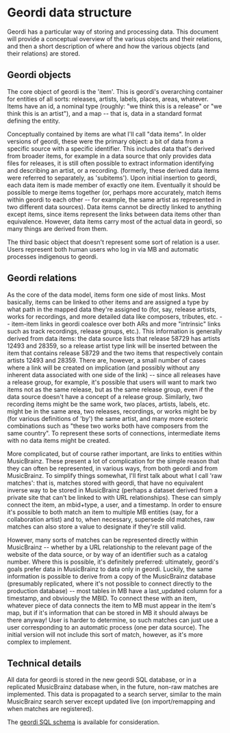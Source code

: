 Geordi data structure
=====================

Geordi has a particular way of storing and processing data. This document will provide a conceptual overview of the various objects and their relations, and then a short description of where and how the various objects (and their relations) are stored.

Geordi objects
--------------

The core object of geordi is the 'item'. This is geordi's overarching container for entities of all sorts: releases, artists, labels, places, areas, whatever. Items have an id, a nominal type (roughly: "we think this is a release" or "we think this is an artist"), and a map -- that is, data in a standard format defining the entity. 

Conceptually contained by items are what I'll call "data items". In older versions of geordi, these were the primary object: a bit of data from a specific source with a specific identifier. This includes data that's derived from broader items, for example in a data source that only provides data files for releases, it is still often possible to extract information identifying and describing an artist, or a recording. (formerly, these derived data items were referred to separately, as 'subitems'). Upon initial insertion to geordi, each data item is made member of exactly one item. Eventually it should be possible to merge items together (or, perhaps more accurately, match items within geordi to each other -- for example, the same artist as represented in two different data sources). Data items cannot be directly linked to anything except items, since items represent the links between data items other than equivalence. However, data items carry most of the actual data in geordi, so many things are derived from them.

The third basic object that doesn't represent some sort of relation is a user. Users represent both human users who log in via MB and automatic processes indigenous to geordi.

Geordi relations
----------------

As the core of the data model, items form one side of most links. Most basically, items can be linked to other items and are assigned a type by what path in the mapped data they're assigned to (for, say, release artists, works for recordings, and more detailed data like composers, tributes, etc. -- item-item links in geordi coalesce over both ARs and more "intrinsic" links such as track recordings, release groups, etc.). This information is generally derived from data items: the data source lists that release 58729 has artists 12493 and 28359, so a release artist type link will be inserted between the item that contains release 58729 and the two items that respectively contain artists 12493 and 28359. There are, however, a small number of cases where a link will be created on implication (and possibly without any inherent data associated with one side of the link) -- since all releases have a release group, for example, it's possible that users will want to mark two items not as the same release, but as the same release group, even if the data source doesn't have a concept of a release group. Similarly, two recording items might be the same work, two places, artists, labels, etc. might be in the same area, two releases, recordings, or works might be by (for various definitions of 'by') the same artist, and many more esoteric combinations such as "these two works both have composers from the same country". To represent these sorts of connections, intermediate items with no data items might be created.

More complicated, but of course rather important, are links to entities within MusicBrainz. These present a lot of complication for the simple reason that they can often be represented, in various ways, from both geordi and from MusicBrainz. To simplify things somewhat, I'll first talk about what I call 'raw matches': that is, matches stored with geordi, that have no equivalent inverse way to be stored in MusicBrainz (perhaps a dataset derived from a private site that can't be linked to with URL relationships). These can simply connect the item, an mbid+type, a user, and a timestamp. In order to ensure it's possible to both match an item to multiple MB entities (say, for a collaboration artist) and to, when necessary, supersede old matches, raw matches can also store a value to designate if they're still valid.

However, many sorts of matches can be represented directly within MusicBrainz -- whether by a URL relationship to the relevant page of the website of the data source, or by way of an identifier such as a catalog number. Where this is possible, it's definitely preferred: ultimately, geordi's goals prefer data in MusicBrainz to data only in geordi. Luckily, the same information is possible to derive from a copy of the MusicBrainz database (presumably replicated, where it's not possible to connect directly to the production database) -- most tables in MB have a last_updated column for a timestamp, and obviously the MBID. To connect these with an item, whatever piece of data connects the item to MB must appear in the item's map, but if it's information that can be stored in MB it should always be there anyway! User is harder to determine, so such matches can just use a user corresponding to an automatic process (one per data source). The initial version will not include this sort of match, however, as it's more complex to implement.

Technical details
-----------------

All data for geordi is stored in the new geordi SQL database, or in a replicated MusicBrainz database when, in the future, non-raw matches are implemented. This data is propagated to a search server, similar to the main MusicBrainz search server except updated live (on import/remapping and when matches are registered).

The [geordi SQL schema](../sql/tables.sql) is available for consideration.
